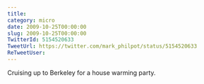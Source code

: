 ```yaml
---
title: 
category: micro
date: 2009-10-25T00:00:00
slug: 2009-10-25T00:00:00
TwitterId: 5154520633
TweetUrl: https://twitter.com/mark_philpot/status/5154520633
ReTweetUser: 
---
```


Cruising up to Berkeley for a house warming party.